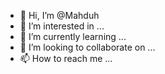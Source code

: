 - 👋 Hi, I’m @Mahduh
- 👀 I’m interested in ...
- 🌱 I’m currently learning ...
- 💞️ I’m looking to collaborate on ...
- 📫 How to reach me ...

<!---
Mahduh/Mahduh is a ✨ special ✨ repository because its `README.md` (this file) appears on your GitHub profile.
You can click the Preview link to take a look at your changes.
--->
